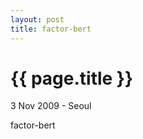 ```yaml
---
layout: post
title: factor-bert
---
```


{{ page.title }}
================

3 Nov 2009 - Seoul

factor-bert
